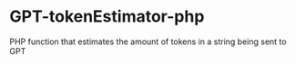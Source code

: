 # GPT-tokenEstimator-php
PHP function that estimates the amount of tokens in a string being sent to GPT
